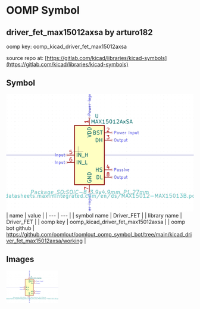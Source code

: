 # OOMP Symbol  
## driver_fet_max15012axsa  by arturo182  
  
oomp key: oomp_kicad_driver_fet_max15012axsa  
  
source repo at: [https://gitlab.com/kicad/libraries/kicad-symbols](https://gitlab.com/kicad/libraries/kicad-symbols)  
## Symbol  
  
[![working.png](working_600.png)](working.png)  
| name | value | 
| --- | --- | 
| symbol name | Driver_FET | 
| library name | Driver_FET | 
| oomp key | oomp_kicad_driver_fet_max15012axsa | 
| oomp bot github | https://github.com/oomlout/oomlout_oomp_symbol_bot/tree/main/kicad_driver_fet_max15012axsa/working | 
## Images  
  
[![working.png](working_140.png)](working.png)  

